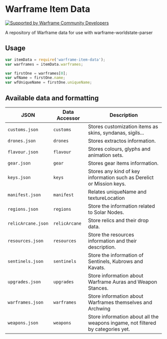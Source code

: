 # Warframe Item Data

[![Supported by Warframe Community Developers](https://raw.githubusercontent.com/WFCD/banner/master/banner.png)](https://github.com/WFCD "Supported by Warframe Community Developers")

A repository of Warframe data for use with warframe-worldstate-parser

## Usage

```javascript
var itemData = require('warframe-item-data');
var warframes = itemData.warframes;

var firstOne = warframes[0];
var wfName = firstOne.name;
var wfUniqueName = firstOne.uniqueName;
```

## Available data and formatting

JSON | Data Accessor | Description
--- |--- | --- 
`customs.json` | `customs` | Stores customization items as skins, syndanas, sigils...
`drones.json` | `drones` | Stores extractos information.
`flavour.json` | `flavour` | Stores colours, glyphs and animation sets.
`gear.json` | `gear` | Stores gear items information.
`keys.json` | `keys` | Stores any kind of key information such as Derelict or Mission keys.
`manifest.json` | `manifest` | Relates uniqueName and textureLocation
`regions.json` | `regions` | Store the information related to Solar Nodes.
`relicArcane.json` | `relicArcane` | Store relics and their drop data.
`resources.json` | `resources` | Store the resources information and their description.
`sentinels.json` | `sentinels` | Store the information of Sentinels, Kubrows and Kavats.
`upgrades.json` | `upgrades` | Store information about Warframe Auras and Weapon Stances.
`warframes.json` | `warframes` | Store information about Warframes themselves and Archwing
`weapons.json` | `weapons` | Store information about all the weapons ingame, not filtered by categories yet.
